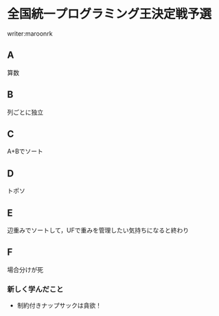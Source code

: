 # 全国統一プログラミング王決定戦予選
writer:maroonrk
## A
算数

## B
列ごとに独立

## C
A+Bでソート

## D
トポソ

## E
辺重みでソートして，UFで重みを管理したい気持ちになると終わり

## F
場合分けが死

### 新しく学んだこと
* 制約付きナップサックは貪欲！
